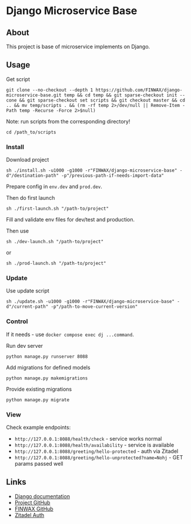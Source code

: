 # Django Microservice Base

## About

This project is base of microservice implements on Django.

## Usage

Get script

```commandline
git clone --no-checkout --depth 1 https://github.com/FINWAX/django-microservice-base.git temp && cd temp && git sparse-checkout init --cone && git sparse-checkout set scripts && git checkout master && cd .. && mv temp/scripts . && (rm -rf temp 2>/dev/null || Remove-Item -Path temp -Recurse -Force 2>$null)
```

Note: run scripts from the corresponding directory!

```commandline
cd /path_to/scripts
```

### Install

Download project

```commandline
sh ./install.sh -u1000 -g1000 -r"FINWAX/django-microservice-base" -d"/destination-path" -p"/previous-path-if-needs-import-data"
```

Prepare config in `env.dev` and `prod.dev`.

Then do first launch

```commandline
sh ./first-launch.sh "/path-to/project"
```

Fill and validate env files for dev/test and production.

Then use

```commandline
sh ./dev-launch.sh "/path-to/project"
```

or

```commandline
sh ./prod-launch.sh "/path-to/project"
```

### Update

Use update script

```commandline
sh ./update.sh -u1000 -g1000 -r"FINWAX/django-microservice-base" -d"/current-path" -p"/path-to-move-current-version"
```

### Control

If it needs - use `docker compose exec dj ...command`.

Run dev server

```commandline
python manage.py runserver 8088

```

Add migrations for defined models

```commandline
python manage.py makemigrations
```

Provide existing migrations

```commandline
python manage.py migrate
```

### View

Check example endpoints:

- `http://127.0.0.1:8088/health/check` - service works normal
- `http://127.0.0.1:8088/health/availability` - service is available
- `http://127.0.0.1:8088/greeting/hello-protected` - auth via Zitadel
- `http://127.0.0.1:8088/greeting/hello-unprotected?name=Nohj` - GET params passed well

## Links

- [Django documentation](https://docs.djangoproject.com/)
- [Project GitHub](https://github.com/FINWAX/django-microservice-base)
- [FINWAX GitHub](https://github.com/FINWAX)
- [Zitadel Auth](https://zitadel.com/)
